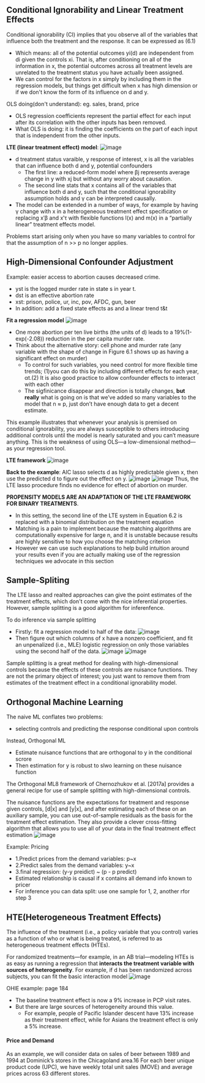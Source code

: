## Conditional Ignorability and Linear Treatment Effects

Conditional ignorability (CI) implies that you observe all of the variables that influence both the treatment and the response. It can be expressed as (6.1)
- Which means: all of the potential outcomes yi(d) are independent from di given the controls xi. That is, after conditioning on all of the information in x, the potential outcomes across all treatment levels are unrelated to the treatment status you have actually been assigned.
- We can control for the factors in x simply by including them in the regression models, but things get difficult when x has high dimension or if we don't know the form of its influence on d and y.

OLS doing(don't understand): eg. sales, brand, price 
- OLS regression coefficients represent the partial effect for each input after its correlation with the other inputs has been removed. 
- What OLS is doing: it is finding the coefficients on the part of each input that is independent from the other inputs.

**LTE (linear treatment effect) model**:
![image](/pic/LTE_model.png)
- d treatment status varaible, y response of interest, x is all the variables that can influence both d and y, potential confounders
  - The first line: a reduced-form model where βj represents average change in y with xj but without any worry about causation.
  - The second line stats that x contains all of the variables that influence both d and y, such that the conditional ignorability assumption holds and γ can be interpreted causally.
- The model can be extended in a number of ways, for example by having γ change with x in a heterogeneous treatment effect specification or replacing x′β and x′τ with flexible functions l(x) and m(x) in a “partially linear” treatment effects model.


Problems start arising only when you have so many variables to control for that the assumption of n >> p no longer applies.

## High-Dimensional Confounder Adjustment
Example: easier access to abortion causes decreased crime.

- yst is the logged murder rate in state s in year t.
- dst is an effective abortion rate
- xst: prison, police, ur, inc, pov, AFDC, gun, beer
- In addition: add a fixed state effects as and a linear trend t&t

**Fit a regression model**
![image](/pic/ORIG1.png)
- One more abortion per ten live births (the units of d) leads to a 19%(1-exp(-2.08)) reduction in the per capita murder rate.
- Think about the alternative story: cell phone and murder rate (any variable with the shape of change in Figure 6.1 shows up as having a significant effect on murder)
  - To control for such variables, you need control for more flexible time trends; (1)you can do this by including different effects for each year, αt.(2) It is also good practice to allow confounder effects to interact with each other
  - The sigfinicance disappear and direction is totally changes, **but really** what is going on is that we’ve added so many variables to the model that n ≈ p, just don’t have enough data to get a decent estimate.

This example illustrates that whenever your analysis is premised on conditional ignorability, you are always susceptible to others introducing additional controls until the model is nearly saturated and you can’t measure anything. This is the weakness of using OLS—a low-dimensional method—as your regression tool.

**LTE framework**
![image](/pic/LTE_lasso_regression.png)

**Back to the example**: AIC lasso selects d as highly predictable given x, then use the predicted d to figure out the effect on y.
![image](/pic/ps_1.png)
![image](/pic/ps_2.png)
Thus, the LTE lasso procedure finds no evidence for effect of abortion on murder.

**PROPENSITY MODELS ARE AN ADAPTATION OF THE LTE FRAMEWORK FOR BINARY TREATMENTS**.
- In this setting, the second line of the LTE system in Equation 6.2 is replaced with a binomial distribution on the treatment equation
- Matching is a pain to implement because the matching algorithms are computationally expensive for large n, and it is unstable because results are highly sensitive to how you choose the matching criterion
- However we can use such explanations to help build intuition around your results even if you are actually making use of the regression techniques we advocate in this section

## Sample-Spliting
The LTE lasso and realted approaches can give the point estimates of the treatment effects, which don't come with the nice inferential properties. However, sample splitting is a good algorithm for inferenfence.

To do inference via sample splitting
- Firstly: fit a regression model to half of the data:
![image](/pic/sample_splitting1.png)
- Then figure out which columns of x have a nonzero coefficient, and fit an unpenalized (i.e., MLE) logistic regression on only those variables using the second half of the data.
![image](/pic/sample_splitting2.png)
![image](/pic/sample_splitting3.png)

Sample splitting is a great method for dealing with high-dimensional controls because the effects of these controls are nuisance functions. They are not the primary object of interest; you just want to remove them from estimates of the treatment effect in a conditional ignorability model.


## Orthogonal Machine Learning
The naive ML conflates two problems:
- selecting controls and predicting the response conditional upon controls

Instead, Orthogonal ML
- Estimate nuisance functions that are orthogonal to y in the conditional scrore
- Then estimation for y is robust to slwo learning on these nuisance function

The Orthogonal ML8 framework of Chernozhukov et al. [2017a] provides a general recipe for use of sample splitting with high-dimensional controls.

The nuisance functions are the expectations for treatment and response given controls,  [d|x] and  [y|x], and after estimating each of these on an auxiliary sample, you can use out-of-sample residuals as the basis for the treatment effect estimation. They also provide a clever cross-fitting algorithm that allows you to use all of your data in the final treatment effect estimation
![image](/pic/orthogonal_ML_for_LTE.png)

Example: Pricing
- 1.Predict prices from the demand variables: p~x
- 2.Predict sales from the demand variables: y~x
- 3.final regression: (y-y preidict) ~ (p - p predict)
- Estimated relationship is causal if x contains all demand info known to pricer
- For inference you can data split: use one sample for 1, 2, another rfor step 3

## HTE(Heterogeneous Treatment Effects)
The influence of the treatment (i.e., a policy variable that you control) varies as a function of who or what is being treated, is referred to as heterogeneous treatment effects (HTEs).

For randomized treatments—for example, in an AB trial—modeling HTEs is as easy as running a regression that **interacts the treatment variable with sources of heterogeneity**. For example, if d has been randomized across subjects, you can fit the basic interaction model
![image](/pic/HTE.png)

OHIE example: page 184
- The baseline treatment effect is now a 9% increase in PCP visit rates. 
- But there are large sources of heterogeneity around this value. 
  - For example, people of Pacific Islander descent have 13% increase as their treatment effect, while for Asians the treatment effect is only a 5% increase.

#### Price and Demand
As an example, we will consider data on sales of beer between 1989 and 1994 at Dominick’s stores in the Chicagoland area.16 For each beer unique product code (UPC), we have weekly total unit sales (MOVE) and average prices across 63 different stores.



